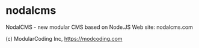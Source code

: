 # nodalcms

NodalCMS - new modular CMS based on Node.JS
Web site: nodalcms.com

(c) ModularCoding Inc, https://modcoding.com


